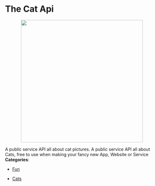 # The Cat Api

<p align="center">
    <img width="400" src="https://raw.githubusercontent.com/awesome-apis/awesome-apis/apis/the-cat-api/logo_256x256.png" />
</p>


A public service API all about cat pictures.  A public service API all about Cats, free to use when making your fancy new App, Website or Service
**Categories**:

- [Fun](https://github/awesome-apis/awesome-apis#fun)

- [Cats](https://github/awesome-apis/awesome-apis#cats)



